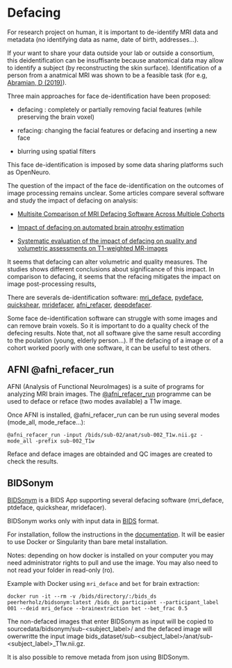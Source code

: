 # Defacing 

For research project on human, it is important to de-identify MRI data and metadata (no identifying data as name, date of birth, addresses...). 

If your want to share your data outside your lab or outside a consortium, this deidentification can be insuffisante because anatomical data may allow to identify a subject (by reconstructing the skin surface). Identification of a person from a anatmical MRI was shown to be a feasible task (for e.g, [Abramian, D (2019)](https://ieeexplore.ieee.org/document/8759515)).

Three main approaches for face de-identification have been proposed: 

- defacing : completely or partially removing facial features (while preserving the brain voxel)

- refacing: changing the facial features or defacing and inserting a new face

- blurring using spatial filters

This face de-identification is imposed by some data sharing platforms such as OpenNeuro.

The question of the impact of the face de-identification on the outcomes of image processing remains unclear. Some articles compare several software and study the impact of defacing on analysis:

- [Multisite Comparison of MRI Defacing Software Across Multiple Cohorts](https://www.frontiersin.org/articles/10.3389/fpsyt.2021.617997/full) 

- [Impact of defacing on automated brain atrophy estimation](https://insightsimaging.springeropen.com/articles/10.1186/s13244-022-01195-7)

- [Systematic evaluation of the impact of defacing on quality and volumetric assessments on T1-weighted MR-images](https://www.sciencedirect.com/science/article/abs/pii/S0150986121000559)

It seems that defacing can alter volumetric and quality measures. The studies shows different conclusions about significance of this impact. In comparison to defacing, it seems that the refacing mitigates the impact on image post-processing results, 

There are severals de-identification software: [mri_deface](https://surfer.nmr.mgh.harvard.edu/fswiki/mri_deface), [pydeface](https://github.com/poldracklab/pydeface), [quickshear](https://github.com/nipy/quickshear), [mridefacer](https://github.com/mih/mridefacer), [afni_refacer](https://afni.nimh.nih.gov/pub/dist/doc/program_help/@afni_refacer_run.html), [deepdefacer](https://pypi.org/project/deepdefacer/).

Some face de-identification software can struggle with some images and can remove brain voxels. So it is important to do a quality check of the defecing results. 
Note that, not all software give the same result according to the poulation (young, elderly person...).
If the defacing of a image or of a cohort worked poorly with one software, it can be useful to test others.

## AFNI @afni_refacer_run

AFNI (Analysis of Functional NeuroImages) is a suite of programs for analyzing MRI brain images. The [@afni_refacer_run](https://afni.nimh.nih.gov/pub/dist/doc/htmldoc/tutorials/refacer/refacer_run.html#introduction) programme can be used to deface or reface (two modes available) a T1w image. 

Once AFNI is installed, @afni_refacer_run can be run using several modes (mode_all, mode_reface...):

```
@afni_refacer_run -input /bids/sub-02/anat/sub-002_T1w.nii.gz -mode_all -prefix sub-002_T1w
```

Reface and deface images are obtainded and QC images are created to check the results.

## BIDSonym

[BIDSonym](https://peerherholz.github.io/BIDSonym/index.html) is a BIDS App supporting several defacing software (mri_deface, ptdeface, quickshear, mridefacer).

BIDSonym works only with input data in [BIDS](BIDS.md) format.

For installation, follow the instructions in the [documentation](https://peerherholz.github.io/BIDSonym/installation.html). It will be easier to use Docker or Singularity than bare metal installation. 

Notes: depending on how docker is installed on your computer you may need administrator rights to pull and use the image. You may also need to not read your folder in read-only (ro). 


Example with Docker using `mri_deface` and `bet` for brain extraction: 
```
docker run -it --rm -v /bids/directory/:/bids_ds peerherholz/bidsonym:latest /bids_ds participant --participant_label 001 --deid mri_deface --brainextraction bet --bet_frac 0.5
```

The non-defaced images that enter BIDSonym as input will be copied to sourcedata/bidsonym/sub-<subject_label>/ and the defaced image will owerwritte the input image bids_dataset/sub-<subject_label>/anat/sub-<subject_label>_T1w.nii.gz. 

It is also possible to remove metada from json using BIDSonym.
